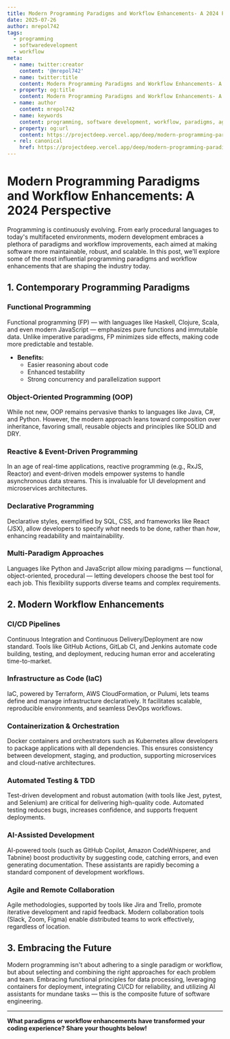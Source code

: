 ```yaml
---
title: Modern Programming Paradigms and Workflow Enhancements- A 2024 Perspective
date: 2025-07-26
author: mrepol742
tags:
  - programming
  - softwaredevelopment
  - workflow
meta:
  - name: twitter:creator
    content: '@mrepol742'
  - name: twitter:title
    content: Modern Programming Paradigms and Workflow Enhancements- A 2024 Perspective
  - property: og:title
    content: Modern Programming Paradigms and Workflow Enhancements- A 2024 Perspective
  - name: author
    content: mrepol742
  - name: keywords
    content: programming, software development, workflow, paradigms, agile, devops, functional programming, ai
  - property: og:url
    content: https://projectdeep.vercel.app/deep/modern-programming-paradigms-and-workflow-enhancements-a-2024-perspective/
  - rel: canonical
    href: https://projectdeep.vercel.app/deep/modern-programming-paradigms-and-workflow-enhancements-a-2024-perspective/
---
```


# Modern Programming Paradigms and Workflow Enhancements: A 2024 Perspective

Programming is continuously evolving. From early procedural languages to today's multifaceted environments, modern development embraces a plethora of paradigms and workflow improvements, each aimed at making software more maintainable, robust, and scalable. In this post, we'll explore some of the most influential programming paradigms and workflow enhancements that are shaping the industry today.

## 1. Contemporary Programming Paradigms

### Functional Programming
Functional programming (FP) — with languages like Haskell, Clojure, Scala, and even modern JavaScript — emphasizes pure functions and immutable data. Unlike imperative paradigms, FP minimizes side effects, making code more predictable and testable.

- **Benefits:**
  - Easier reasoning about code
  - Enhanced testability
  - Strong concurrency and parallelization support

### Object-Oriented Programming (OOP)
While not new, OOP remains pervasive thanks to languages like Java, C#, and Python. However, the modern approach leans toward composition over inheritance, favoring small, reusable objects and principles like SOLID and DRY.

### Reactive & Event-Driven Programming
In an age of real-time applications, reactive programming (e.g., RxJS, Reactor) and event-driven models empower systems to handle asynchronous data streams. This is invaluable for UI development and microservices architectures.

### Declarative Programming
Declarative styles, exemplified by SQL, CSS, and frameworks like React (JSX), allow developers to specify _what_ needs to be done, rather than _how_, enhancing readability and maintainability.

### Multi-Paradigm Approaches
Languages like Python and JavaScript allow mixing paradigms — functional, object-oriented, procedural — letting developers choose the best tool for each job. This flexibility supports diverse teams and complex requirements.

## 2. Modern Workflow Enhancements

### CI/CD Pipelines
Continuous Integration and Continuous Delivery/Deployment are now standard. Tools like GitHub Actions, GitLab CI, and Jenkins automate code building, testing, and deployment, reducing human error and accelerating time-to-market.

### Infrastructure as Code (IaC)
IaC, powered by Terraform, AWS CloudFormation, or Pulumi, lets teams define and manage infrastructure declaratively. It facilitates scalable, reproducible environments, and seamless DevOps workflows.

### Containerization & Orchestration
Docker containers and orchestrators such as Kubernetes allow developers to package applications with all dependencies. This ensures consistency between development, staging, and production, supporting microservices and cloud-native architectures.

### Automated Testing & TDD
Test-driven development and robust automation (with tools like Jest, pytest, and Selenium) are critical for delivering high-quality code. Automated testing reduces bugs, increases confidence, and supports frequent deployments.

### AI-Assisted Development
AI-powered tools (such as GitHub Copilot, Amazon CodeWhisperer, and Tabnine) boost productivity by suggesting code, catching errors, and even generating documentation. These assistants are rapidly becoming a standard component of development workflows.

### Agile and Remote Collaboration
Agile methodologies, supported by tools like Jira and Trello, promote iterative development and rapid feedback. Modern collaboration tools (Slack, Zoom, Figma) enable distributed teams to work effectively, regardless of location.

## 3. Embracing the Future

Modern programming isn't about adhering to a single paradigm or workflow, but about selecting and combining the right approaches for each problem and team. Embracing functional principles for data processing, leveraging containers for deployment, integrating CI/CD for reliability, and utilizing AI assistants for mundane tasks — this is the composite future of software engineering.

---

**What paradigms or workflow enhancements have transformed your coding experience? Share your thoughts below!**
